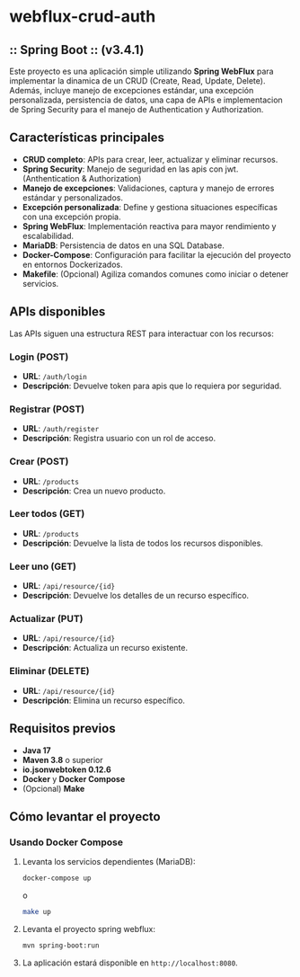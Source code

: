 # webflux-crud-auth
##  :: Spring Boot ::                (v3.4.1)

Este proyecto es una aplicación simple utilizando **Spring WebFlux** para implementar la dinamica de un CRUD (Create, Read, Update, Delete). Además, incluye manejo de excepciones estándar,
una excepción personalizada, persistencia de datos, una capa de APIs e implementacion de Spring Security para el manejo de Authentication y Authorization.

## Características principales

- **CRUD completo**: APIs para crear, leer, actualizar y eliminar recursos.
- **Spring Security**: Manejo de seguridad en las apis con jwt. (Anthentication & Authorization)
- **Manejo de excepciones**: Validaciones, captura y manejo de errores estándar y personalizados.
- **Excepción personalizada**: Define y gestiona situaciones específicas con una excepción propia.
- **Spring WebFlux**: Implementación reactiva para mayor rendimiento y escalabilidad.
- **MariaDB**: Persistencia de datos en una SQL Database.
- **Docker-Compose**: Configuración para facilitar la ejecución del proyecto en entornos Dockerizados.
- **Makefile**: (Opcional) Agiliza comandos comunes como iniciar o detener servicios.

## APIs disponibles

Las APIs siguen una estructura REST para interactuar con los recursos:

### Login (POST)
- **URL**: `/auth/login`
- **Descripción**: Devuelve token para apis que lo requiera por seguridad.

### Registrar (POST)
- **URL**: `/auth/register`
- **Descripción**: Registra usuario con un rol de acceso.

### Crear (POST)
- **URL**: `/products`
- **Descripción**: Crea un nuevo producto.

### Leer todos (GET)
- **URL**: `/products`
- **Descripción**: Devuelve la lista de todos los recursos disponibles.

### Leer uno (GET)
- **URL**: `/api/resource/{id}`
- **Descripción**: Devuelve los detalles de un recurso específico.

### Actualizar (PUT)
- **URL**: `/api/resource/{id}`
- **Descripción**: Actualiza un recurso existente.

### Eliminar (DELETE)
- **URL**: `/api/resource/{id}`
- **Descripción**: Elimina un recurso específico.

## Requisitos previos
- **Java 17**
- **Maven 3.8** o superior
- **io.jsonwebtoken 0.12.6**
- **Docker** y **Docker Compose**
- (Opcional) **Make**

## Cómo levantar el proyecto

### Usando Docker Compose
1. Levanta los servicios dependientes (MariaDB):
   ```bash
   docker-compose up
   ```
   o
    ```bash
   make up
   ```

1. Levanta el proyecto spring webflux:
   ```bash
   mvn spring-boot:run
   ```

3. La aplicación estará disponible en `http://localhost:8080`.
